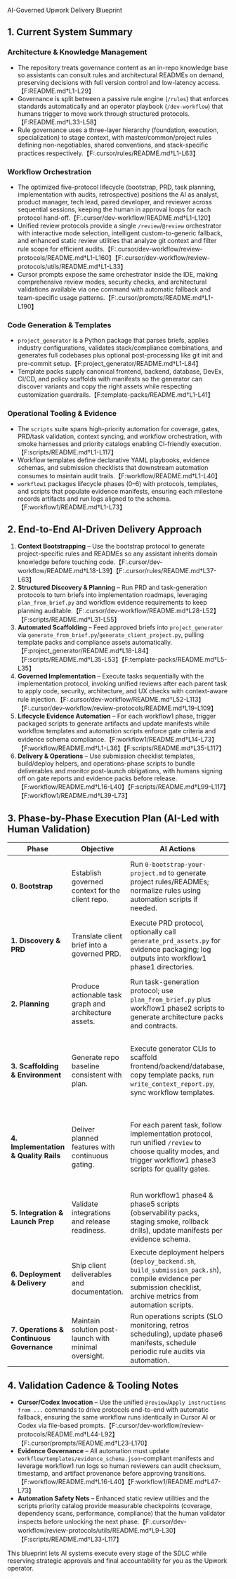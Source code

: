 AI-Governed Upwork Delivery Blueprint

## 1. Current System Summary
### Architecture & Knowledge Management
- The repository treats governance content as an in-repo knowledge base so assistants can consult rules and architectural READMEs on demand, preserving decisions with full version control and low-latency access.【F:README.md†L1-L29】
- Governance is split between a passive rule engine (`/rules`) that enforces standards automatically and an operator playbook (`/dev-workflow`) that humans trigger to move work through structured protocols.【F:README.md†L33-L58】
- Rule governance uses a three-layer hierarchy (foundation, execution, specialization) to stage context, with master/common/project rules defining non-negotiables, shared conventions, and stack-specific practices respectively.【F:.cursor/rules/README.md†L1-L63】

### Workflow Orchestration
- The optimized five-protocol lifecycle (bootstrap, PRD, task planning, implementation with audits, retrospective) positions the AI as analyst, product manager, tech lead, paired developer, and reviewer across sequential sessions, keeping the human in approval loops for each protocol hand-off.【F:.cursor/dev-workflow/README.md†L1-L120】
- Unified review protocols provide a single `/review`/`@review` orchestrator with interactive mode selection, intelligent custom-to-generic fallback, and enhanced static review utilities that analyze git context and filter rule scope for efficient audits.【F:.cursor/dev-workflow/review-protocols/README.md†L1-L160】【F:.cursor/dev-workflow/review-protocols/utils/README.md†L1-L33】
- Cursor prompts expose the same orchestrator inside the IDE, making comprehensive review modes, security checks, and architectural validations available via one command with automatic fallback and team-specific usage patterns.【F:.cursor/prompts/README.md†L1-L190】

### Code Generation & Templates
- `project_generator` is a Python package that parses briefs, applies industry configurations, validates stack/compliance combinations, and generates full codebases plus optional post-processing like git init and pre-commit setup.【F:project_generator/README.md†L1-L84】
- Template packs supply canonical frontend, backend, database, DevEx, CI/CD, and policy scaffolds with manifests so the generator can discover variants and copy the right assets while respecting customization guardrails.【F:template-packs/README.md†L1-L41】

### Operational Tooling & Evidence
- The `scripts` suite spans high-priority automation for coverage, gates, PRD/task validation, context syncing, and workflow orchestration, with smoke harnesses and priority catalogs enabling CI-friendly execution.【F:scripts/README.md†L1-L117】
- Workflow templates define declarative YAML playbooks, evidence schemas, and submission checklists that downstream automation consumes to maintain audit trails.【F:workflow/README.md†L1-L40】
- `workflow1` packages lifecycle phases (0–6) with protocols, templates, and scripts that populate evidence manifests, ensuring each milestone records artifacts and run logs aligned to the schema.【F:workflow1/README.md†L1-L73】

## 2. End-to-End AI-Driven Delivery Approach
1. **Context Bootstrapping** – Use the bootstrap protocol to generate project-specific rules and READMEs so any assistant inherits domain knowledge before touching code.【F:.cursor/dev-workflow/README.md†L18-L39】【F:.cursor/rules/README.md†L37-L63】
2. **Structured Discovery & Planning** – Run PRD and task-generation protocols to turn briefs into implementation roadmaps, leveraging `plan_from_brief.py` and workflow evidence requirements to keep planning auditable.【F:.cursor/dev-workflow/README.md†L28-L52】【F:scripts/README.md†L31-L55】
3. **Automated Scaffolding** – Feed approved briefs into `project_generator` via `generate_from_brief.py`/`generate_client_project.py`, pulling template packs and compliance assets automatically.【F:project_generator/README.md†L18-L84】【F:scripts/README.md†L35-L53】【F:template-packs/README.md†L5-L35】
4. **Governed Implementation** – Execute tasks sequentially with the implementation protocol, invoking unified reviews after each parent task to apply code, security, architecture, and UX checks with context-aware rule injection.【F:.cursor/dev-workflow/README.md†L52-L113】【F:.cursor/dev-workflow/review-protocols/README.md†L19-L109】
5. **Lifecycle Evidence Automation** – For each workflow1 phase, trigger packaged scripts to generate artifacts and update manifests while workflow templates and automation scripts enforce gate criteria and evidence schema compliance.【F:workflow1/README.md†L14-L73】【F:workflow/README.md†L1-L36】【F:scripts/README.md†L35-L117】
6. **Delivery & Operations** – Use submission checklist templates, build/deploy helpers, and operations-phase scripts to bundle deliverables and monitor post-launch obligations, with humans signing off on gate reports and evidence packs before release.【F:workflow/README.md†L16-L40】【F:scripts/README.md†L99-L117】【F:workflow1/README.md†L39-L73】

## 3. Phase-by-Phase Execution Plan (AI-Led with Human Validation)
| Phase | Objective | AI Actions | Outputs & Storage | Human Validation |
| --- | --- | --- | --- | --- |
| **0. Bootstrap** | Establish governed context for the client repo. | Run `0-bootstrap-your-project.md` to generate project rules/READMEs; normalize rules using automation scripts if needed. | Updated `.cursor/rules/project-rules`, context kit summary, bootstrap log stored per workflow1 evidence structure. | Confirm rules reflect client architecture/constraints before unlocking downstream protocols.【F:.cursor/dev-workflow/README.md†L18-L39】【F:.cursor/rules/README.md†L37-L63】 |
| **1. Discovery & PRD** | Translate client brief into a governed PRD. | Execute PRD protocol, optionally call `generate_prd_assets.py` for evidence packaging; log outputs into workflow1 phase1 directories. | PRD markdown, context notes, manifest entries under `workflow1/evidence/phase1`. | Approve PRD scope, acceptance criteria, and compliance coverage before task planning.【F:.cursor/dev-workflow/README.md†L28-L39】【F:scripts/README.md†L35-L47】 |
| **2. Planning** | Produce actionable task graph and architecture assets. | Run task-generation protocol; use `plan_from_brief.py` plus workflow1 phase2 scripts to generate architecture packs and contracts. | `PLAN.md`, `tasks.json`, architecture bundle, updated manifest & run logs. | Validate tasks sequencing, architecture decisions, and manifest completeness before implementation.【F:.cursor/dev-workflow/README.md†L40-L99】【F:workflow1/README.md†L20-L37】【F:scripts/README.md†L35-L55】 |
| **3. Scaffolding & Environment** | Generate repo baseline consistent with plan. | Execute generator CLIs to scaffold frontend/backend/database, copy template packs, run `write_context_report.py`, sync workflow templates. | Generated codebase, DevEx/CI assets, context report, template manifests recorded in evidence phase3 staging area. | Verify scaffold alignment with plan (stack choices, compliance assets) and approve before feature work.【F:project_generator/README.md†L18-L84】【F:template-packs/README.md†L5-L35】【F:scripts/README.md†L35-L53】 |
| **4. Implementation & Quality Rails** | Deliver planned features with continuous gating. | For each parent task, follow implementation protocol, run unified `/review` to choose quality modes, and trigger workflow1 phase3 scripts for quality gates. | Feature branches/commits, review transcripts, updated gate metrics, evidence manifests/logs. | Approve `/review` outcomes, gate reports, and remediation before merging; halt progression on failed criteria.【F:.cursor/dev-workflow/README.md†L52-L113】【F:.cursor/dev-workflow/review-protocols/README.md†L44-L109】【F:workflow1/README.md†L27-L33】 |
| **5. Integration & Launch Prep** | Validate integrations and release readiness. | Run workflow1 phase4 & phase5 scripts (observability packs, staging smoke, rollback drills), update manifests per evidence schema. | Observability specs, smoke test outputs, deployment runbooks with checksums logged. | Review integration reports, rehearsal outcomes, and ensure submission checklist criteria met before production launch.【F:workflow1/README.md†L33-L45】【F:workflow/README.md†L16-L40】 |
| **6. Deployment & Delivery** | Ship client deliverables and documentation. | Execute deployment helpers (`deploy_backend.sh`, `build_submission_pack.sh`), compile evidence per submission checklist, archive metrics from automation scripts. | Packaged submission bundle, signed manifests, deployment logs in workflow evidence folders. | Approve final bundle contents, evidence completeness, and gate statuses before client handoff.【F:scripts/README.md†L99-L117】【F:workflow/README.md†L16-L40】 |
| **7. Operations & Continuous Governance** | Maintain solution post-launch with minimal oversight. | Run operations scripts (SLO monitoring, retros scheduling), update phase6 manifests, schedule periodic rule audits via automation. | SLO reports, retro schedules, dependency/security logs appended to evidence trail. | Validate SLO targets and operational commitments; authorize adjustments or follow-up tasks.【F:workflow1/README.md†L43-L73】【F:scripts/README.md†L65-L117】 |

## 4. Validation Cadence & Tooling Notes
- **Cursor/Codex Invocation** – Use the unified `@review`/`Apply instructions from ...` commands to drive protocols end-to-end with automatic fallback, ensuring the same workflow runs identically in Cursor AI or Codex via file-based prompts.【F:.cursor/dev-workflow/review-protocols/README.md†L44-L92】【F:.cursor/prompts/README.md†L23-L170】
- **Evidence Governance** – All automation must update `workflow/templates/evidence_schema.json`-compliant manifests and leverage workflow1 run logs so human reviewers can audit checksum, timestamp, and artifact provenance before approving transitions.【F:workflow/README.md†L16-L40】【F:workflow1/README.md†L47-L73】
- **Automation Safety Nets** – Enhanced static review utilities and the scripts priority catalog provide measurable checkpoints (coverage, dependency scans, performance, compliance) that the human validator inspects before unlocking the next phase.【F:.cursor/dev-workflow/review-protocols/utils/README.md†L9-L30】【F:scripts/README.md†L33-L117】

This blueprint lets AI systems execute every stage of the SDLC while reserving strategic approvals and final accountability for you as the Upwork operator.
